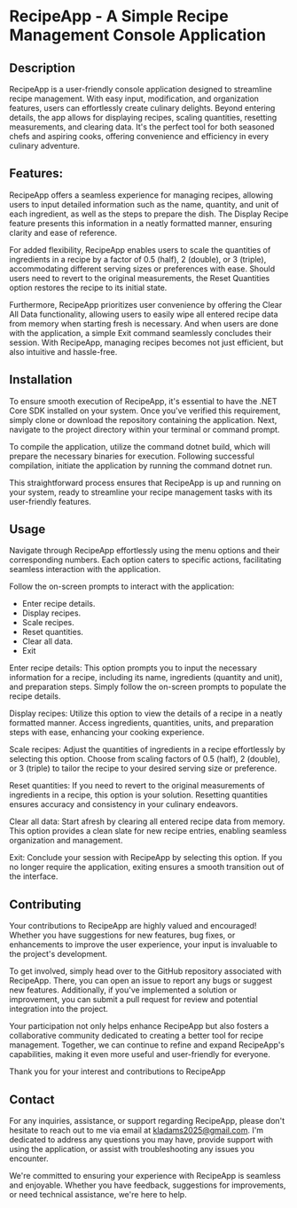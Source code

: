 # RecipeApp - A Simple Recipe Management Console Application

## Description

RecipeApp is a user-friendly console application designed to streamline recipe management. With easy input, modification, and organization features, users can effortlessly create culinary delights. Beyond entering details, the app allows for displaying recipes, scaling quantities, resetting measurements, and clearing data. It's the perfect tool for both seasoned chefs and aspiring cooks, offering convenience and efficiency in every culinary adventure.

## Features:
RecipeApp offers a seamless experience for managing recipes, allowing users to input detailed information such as the name, quantity, and unit of each ingredient, as well as the steps to prepare the dish. The Display Recipe feature presents this information in a neatly formatted manner, ensuring clarity and ease of reference.

For added flexibility, RecipeApp enables users to scale the quantities of ingredients in a recipe by a factor of 0.5 (half), 2 (double), or 3 (triple), accommodating different serving sizes or preferences with ease. Should users need to revert to the original measurements, the Reset Quantities option restores the recipe to its initial state.

Furthermore, RecipeApp prioritizes user convenience by offering the Clear All Data functionality, allowing users to easily wipe all entered recipe data from memory when starting fresh is necessary. And when users are done with the application, a simple Exit command seamlessly concludes their session. With RecipeApp, managing recipes becomes not just efficient, but also intuitive and hassle-free.

## Installation
To ensure smooth execution of RecipeApp, it's essential to have the .NET Core SDK installed on your system. Once you've verified this requirement, simply clone or download the repository containing the application. Next, navigate to the project directory within your terminal or command prompt.

To compile the application, utilize the command dotnet build, which will prepare the necessary binaries for execution. Following successful compilation, initiate the application by running the command dotnet run.

This straightforward process ensures that RecipeApp is up and running on your system, ready to streamline your recipe management tasks with its user-friendly features.
## Usage
Navigate through RecipeApp effortlessly using the menu options and their corresponding numbers. Each option caters to specific actions, facilitating seamless interaction with the application.

Follow the on-screen prompts to interact with the application:
- Enter recipe details.
- Display recipes.
- Scale recipes.
- Reset quantities.
- Clear all data.
- Exit

Enter recipe details: This option prompts you to input the necessary information for a recipe, including its name, ingredients (quantity and unit), and preparation steps. Simply follow the on-screen prompts to populate the recipe details.

Display recipes: Utilize this option to view the details of a recipe in a neatly formatted manner. Access ingredients, quantities, units, and preparation steps with ease, enhancing your cooking experience.

Scale recipes: Adjust the quantities of ingredients in a recipe effortlessly by selecting this option. Choose from scaling factors of 0.5 (half), 2 (double), or 3 (triple) to tailor the recipe to your desired serving size or preference.

Reset quantities: If you need to revert to the original measurements of ingredients in a recipe, this option is your solution. Resetting quantities ensures accuracy and consistency in your culinary endeavors.

Clear all data: Start afresh by clearing all entered recipe data from memory. This option provides a clean slate for new recipe entries, enabling seamless organization and management.

Exit: Conclude your session with RecipeApp by selecting this option. If you no longer require the application, exiting ensures a smooth transition out of the interface.

## Contributing
Your contributions to RecipeApp are highly valued and encouraged! Whether you have suggestions for new features, bug fixes, or enhancements to improve the user experience, your input is invaluable to the project's development.

To get involved, simply head over to the GitHub repository associated with RecipeApp. There, you can open an issue to report any bugs or suggest new features. Additionally, if you've implemented a solution or improvement, you can submit a pull request for review and potential integration into the project.

Your participation not only helps enhance RecipeApp but also fosters a collaborative community dedicated to creating a better tool for recipe management. Together, we can continue to refine and expand RecipeApp's capabilities, making it even more useful and user-friendly for everyone.

Thank you for your interest and contributions to RecipeApp
## Contact
For any inquiries, assistance, or support regarding RecipeApp, please don't hesitate to reach out to me via email at kladams2025@gmail.com. I'm dedicated to address any questions you may have, provide support with using the application, or assist with troubleshooting any issues you encounter.

We're committed to ensuring your experience with RecipeApp is seamless and enjoyable. Whether you have feedback, suggestions for improvements, or need technical assistance, we're here to help.



